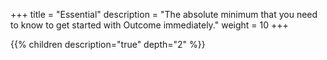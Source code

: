 +++
title = "Essential"
description = "The absolute minimum that you need to know to get started with Outcome immediately."
weight = 10
+++

{{% children description="true" depth="2" %}}
